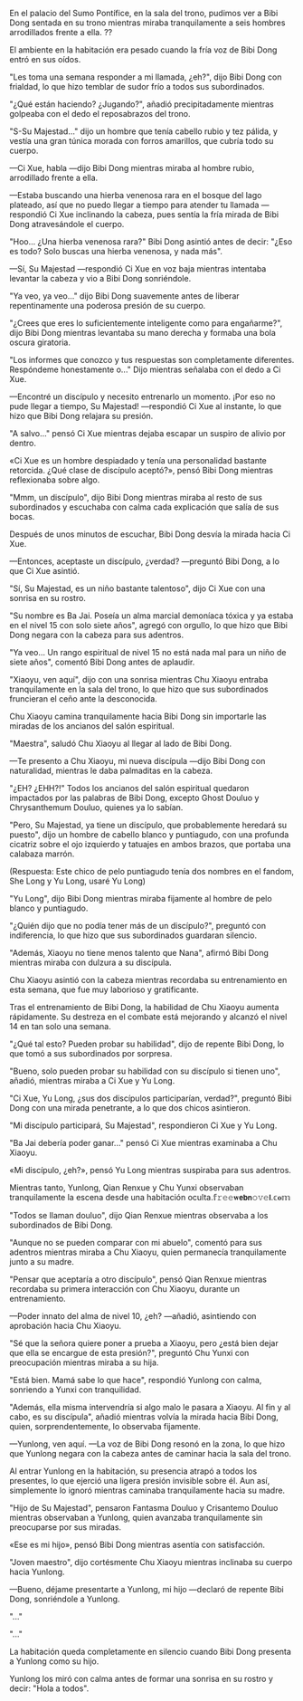 
En el palacio del Sumo Pontífice, en la sala del trono, pudimos ver a Bibi Dong sentada en su trono mientras miraba tranquilamente a seis hombres arrodillados frente a ella. ??

El ambiente en la habitación era pesado cuando la fría voz de Bibi Dong entró en sus oídos.

"Les toma una semana responder a mi llamada, ¿eh?", dijo Bibi Dong con frialdad, lo que hizo temblar de sudor frío a todos sus subordinados.

"¿Qué están haciendo? ¿Jugando?", añadió precipitadamente mientras golpeaba con el dedo el reposabrazos del trono.

"S-Su Majestad..." dijo un hombre que tenía cabello rubio y tez pálida, y vestía una gran túnica morada con forros amarillos, que cubría todo su cuerpo.

—Ci Xue, habla —dijo Bibi Dong mientras miraba al hombre rubio, arrodillado frente a ella.

—Estaba buscando una hierba venenosa rara en el bosque del lago plateado, así que no puedo llegar a tiempo para atender tu llamada —respondió Ci Xue inclinando la cabeza, pues sentía la fría mirada de Bibi Dong atravesándole el cuerpo.

"Hoo... ¿Una hierba venenosa rara?" Bibi Dong asintió antes de decir: "¿Eso es todo? Solo buscas una hierba venenosa, y nada más".

—Sí, Su Majestad —respondió Ci Xue en voz baja mientras intentaba levantar la cabeza y vio a Bibi Dong sonriéndole.

"Ya veo, ya veo..." dijo Bibi Dong suavemente antes de liberar repentinamente una poderosa presión de su cuerpo.

"¿Crees que eres lo suficientemente inteligente como para engañarme?", dijo Bibi Dong mientras levantaba su mano derecha y formaba una bola oscura giratoria.

"Los informes que conozco y tus respuestas son completamente diferentes. Respóndeme honestamente o..." Dijo mientras señalaba con el dedo a Ci Xue.

—Encontré un discípulo y necesito entrenarlo un momento. ¡Por eso no pude llegar a tiempo, Su Majestad! —respondió Ci Xue al instante, lo que hizo que Bibi Dong relajara su presión.

"A salvo..." pensó Ci Xue mientras dejaba escapar un suspiro de alivio por dentro.

«Ci ​​Xue es un hombre despiadado y tenía una personalidad bastante retorcida. ¿Qué clase de discípulo aceptó?», pensó Bibi Dong mientras reflexionaba sobre algo.

"Mmm, un discípulo", dijo Bibi Dong mientras miraba al resto de sus subordinados y escuchaba con calma cada explicación que salía de sus bocas.

Después de unos minutos de escuchar, Bibi Dong desvía la mirada hacia Ci Xue.

—Entonces, aceptaste un discípulo, ¿verdad? —preguntó Bibi Dong, a lo que Ci Xue asintió.

"Sí, Su Majestad, es un niño bastante talentoso", dijo Ci Xue con una sonrisa en su rostro.

"Su nombre es Ba Jai. Poseía un alma marcial demoníaca tóxica y ya estaba en el nivel 15 con solo siete años", agregó con orgullo, lo que hizo que Bibi Dong negara con la cabeza para sus adentros.

"Ya veo... Un rango espiritual de nivel 15 no está nada mal para un niño de siete años", comentó Bibi Dong antes de aplaudir.

"Xiaoyu, ven aquí", dijo con una sonrisa mientras Chu Xiaoyu entraba tranquilamente en la sala del trono, lo que hizo que sus subordinados fruncieran el ceño ante la desconocida.

Chu Xiaoyu camina tranquilamente hacia Bibi Dong sin importarle las miradas de los ancianos del salón espiritual.

"Maestra", saludó Chu Xiaoyu al llegar al lado de Bibi Dong.

—Te presento a Chu Xiaoyu, mi nueva discípula —dijo Bibi Dong con naturalidad, mientras le daba palmaditas en la cabeza.

"¿EH? ¿EHH?!" Todos los ancianos del salón espiritual quedaron impactados por las palabras de Bibi Dong, excepto Ghost Douluo y Chrysanthemum Douluo, quienes ya lo sabían.

"Pero, Su Majestad, ya tiene un discípulo, que probablemente heredará su puesto", dijo un hombre de cabello blanco y puntiagudo, con una profunda cicatriz sobre el ojo izquierdo y tatuajes en ambos brazos, que portaba una calabaza marrón.

(Respuesta: Este chico de pelo puntiagudo tenía dos nombres en el fandom, She Long y Yu Long, usaré Yu Long)

"Yu Long", dijo Bibi Dong mientras miraba fijamente al hombre de pelo blanco y puntiagudo.

"¿Quién dijo que no podía tener más de un discípulo?", preguntó con indiferencia, lo que hizo que sus subordinados guardaran silencio.

"Además, Xiaoyu no tiene menos talento que Nana", afirmó Bibi Dong mientras miraba con dulzura a su discípula.

Chu Xiaoyu asintió con la cabeza mientras recordaba su entrenamiento en esta semana, que fue muy laborioso y gratificante.

Tras el entrenamiento de Bibi Dong, la habilidad de Chu Xiaoyu aumenta rápidamente. Su destreza en el combate está mejorando y alcanzó el nivel 14 en tan solo una semana.

"¿Qué tal esto? Pueden probar su habilidad", dijo de repente Bibi Dong, lo que tomó a sus subordinados por sorpresa.

"Bueno, solo pueden probar su habilidad con su discípulo si tienen uno", añadió, mientras miraba a Ci Xue y Yu Long.

"Ci Xue, Yu Long, ¿sus dos discípulos participarían, verdad?", preguntó Bibi Dong con una mirada penetrante, a lo que dos chicos asintieron.

"Mi discípulo participará, Su Majestad", respondieron Ci Xue y Yu Long.

"Ba Jai ​​debería poder ganar..." pensó Ci Xue mientras examinaba a Chu Xiaoyu.

«Mi discípulo, ¿eh?», pensó Yu Long mientras suspiraba para sus adentros.

Mientras tanto, Yunlong, Qian Renxue y Chu Yunxi observaban tranquilamente la escena desde una habitación oculta.𝕗𝚛𝚎𝚎𝐰𝗲𝗯𝗻𝚘𝚟𝚎𝗹.𝕔𝐨𝕞

"Todos se llaman douluo", dijo Qian Renxue mientras observaba a los subordinados de Bibi Dong.

"Aunque no se pueden comparar con mi abuelo", comentó para sus adentros mientras miraba a Chu Xiaoyu, quien permanecía tranquilamente junto a su madre.

"Pensar que aceptaría a otro discípulo", pensó Qian Renxue mientras recordaba su primera interacción con Chu Xiaoyu, durante un entrenamiento.

—Poder innato del alma de nivel 10, ¿eh? —añadió, asintiendo con aprobación hacia Chu Xiaoyu.

"Sé que la señora quiere poner a prueba a Xiaoyu, pero ¿está bien dejar que ella se encargue de esta presión?", preguntó Chu Yunxi con preocupación mientras miraba a su hija.

"Está bien. Mamá sabe lo que hace", respondió Yunlong con calma, sonriendo a Yunxi con tranquilidad.

"Además, ella misma intervendría si algo malo le pasara a Xiaoyu. Al fin y al cabo, es su discípula", añadió mientras volvía la mirada hacia Bibi Dong, quien, sorprendentemente, lo observaba fijamente.

—Yunlong, ven aquí. —La voz de Bibi Dong resonó en la zona, lo que hizo que Yunlong negara con la cabeza antes de caminar hacia la sala del trono.

Al entrar Yunlong en la habitación, su presencia atrapó a todos los presentes, lo que ejerció una ligera presión invisible sobre él. Aun así, simplemente lo ignoró mientras caminaba tranquilamente hacia su madre.

"Hijo de Su Majestad", pensaron Fantasma Douluo y Crisantemo Douluo mientras observaban a Yunlong, quien avanzaba tranquilamente sin preocuparse por sus miradas.

«Ese es mi hijo», pensó Bibi Dong mientras asentía con satisfacción.

"Joven maestro", dijo cortésmente Chu Xiaoyu mientras inclinaba su cuerpo hacia Yunlong.

—Bueno, déjame presentarte a Yunlong, mi hijo —declaró de repente Bibi Dong, sonriéndole a Yunlong.

"..."

"..."

La habitación queda completamente en silencio cuando Bibi Dong presenta a Yunlong como su hijo.

Yunlong los miró con calma antes de formar una sonrisa en su rostro y decir: "Hola a todos".